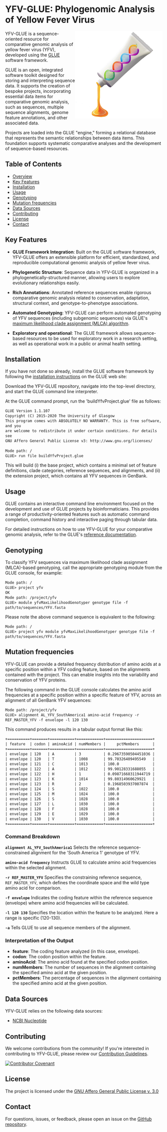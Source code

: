 # YFV-GLUE: Phylogenomic Analysis of Yellow Fever Virus

<img src="md/yfv-glue-logo.png" align="right" alt="" width="280" />

YFV-GLUE is a sequence-oriented resource for comparative genomic analysis of yellow fever virus (YFV), developed using the [GLUE](https://github.com/giffordlabcvr/gluetools) software framework.

GLUE is an open, integrated software toolkit designed for storing and interpreting sequence data. It supports the creation of bespoke projects, incorporating essential data items for comparative genomic analysis, such as sequences, multiple sequence alignments, genome feature annotations, and other associated data.

Projects are loaded into the GLUE "engine," forming a relational database that represents the semantic relationships between data items. This foundation supports systematic comparative analyses and the development of sequence-based resources.

## Table of Contents

- [Overview](#overview)
- [Key Features](#key-features)
- [Installation](#installation)
- [Usage](#usage)
- [Genotyping](#genotyping)
- [Mutation frequencies](#mutation-frequencies)
- [Data Sources](#data-sources)
- [Contributing](#contributing)
- [License](#license)
- [Contact](#contact)

## Key Features

- **GLUE Framework Integration**: Built on the GLUE software framework, YFV-GLUE offers an extensible platform for efficient, standardized, and reproducible computational genomic analysis of yellow fever virus.

- **Phylogenetic Structure**: Sequence data in YFV-GLUE is organized in a phylogenetically-structured manner, allowing users to explore evolutionary relationships easily.

- **Rich Annotations**: Annotated reference sequences enable rigorous comparative genomic analysis related to conservation, adaptation, structural context, and genotype-to-phenotype associations.

- **Automated Genotyping**: YFV-GLUE can perform automated genotyping of YFV sequences (including subgenomic sequences) via GLUE's [maximum likelihood clade assignment (MLCA) algorithm](https://doi.org/10.1186/s12859-018-2459-9).

- **Exploratory and operational**: The GLUE framework allows sequence-based resources to be used for exploratory work in a research setting, as well as operational work in a public or animal health setting.


## Installation

If you have not done so already, install the GLUE software framework by following the [installation instructions](http://glue-tools.cvr.gla.ac.uk/#/installation) on the GLUE web site: 

Download the YFV-GLUE repository, navigate into the top-level directory, and start the GLUE command line interpreter.

At the GLUE command prompt, run the 'buildYfvProject.glue' file as follows:

```
GLUE Version 1.1.107
Copyright (C) 2015-2020 The University of Glasgow
This program comes with ABSOLUTELY NO WARRANTY. This is free software, and you
are welcome to redistribute it under certain conditions. For details see
GNU Affero General Public License v3: http://www.gnu.org/licenses/

Mode path: /
GLUE> run file buildYfvProject.glue
```

This will build (i) the base project, which contains a minimal set of feature definitions, clade categories, reference sequences, and alignments, and (ii) the extension project, which contains all YFV sequences in GenBank.

## Usage

GLUE contains an interactive command line environment focused on the development and use of GLUE projects by bioinformaticians. This provides a range of productivity-oriented features such as automatic command completion, command history and interactive paging through tabular data. 

For detailed instructions on how to use YFV-GLUE for your comparative genomic analysis, refer to the GLUE's [reference documentation](http://glue-tools.cvr.gla.ac.uk/).

## Genotyping

To classify YFV sequences via maximum likelihood clade assignment (MLCA)-based genotyping, call the appropriate genotyping module from the GLUE console, for example:

```
Mode path: /
GLUE> project yfv
OK
Mode path: /project/yfv
GLUE> module yfvMaxLikelihoodGenotyper genotype file -f path/to/sequences/YFV.fasta 
```

Please note the above command sequence is equivalent to the following:

```
Mode path: /
GLUE> project yfv module yfvMaxLikelihoodGenotyper genotype file -f path/to/sequences/YFV.fasta 
```

## Mutation frequencies

YFV-GLUE can provide a detailed frequency distribution of amino acids at a specific position within a YFV coding feature, based on the alignments contained with the project. This can enable insights into the variability and conservation of YFV proteins.

The following command in the GLUE console calculates the amino acid frequencies at a specific position within a specific feature of YFV, across an alignment of all GenBank YFV sequences:

```
Mode path: /project/yfv
GLUE> alignment AL_YFV_SouthAmerica1 amino-acid frequency -r REF_MASTER_YFV -f envelope -l 120 130
```

This command produces results in a tabular output format like this:

```
+==========+=======+===========+============+=====================+
| feature  | codon | aminoAcid | numMembers |     pctMembers      |
+==========+=======+===========+============+=====================+
| envelope | 120   | A         | 3          | 0.29673590504451036 |
| envelope | 120   | T         | 1008       | 99.70326409495549   |
| envelope | 121   | C         | 1013       | 100.0               |
| envelope | 122   | A         | 1012       | 99.90128331688055   |
| envelope | 122   | H         | 1          | 0.09871668311944719 |
| envelope | 123   | K         | 1014       | 99.80314960629921   |
| envelope | 123   | R         | 2          | 0.1968503937007874  |
| envelope | 124   | S         | 1022       | 100.0               |
| envelope | 125   | M         | 1024       | 100.0               |
| envelope | 126   | S         | 1028       | 100.0               |
| envelope | 127   | L         | 1030       | 100.0               |
| envelope | 128   | F         | 1028       | 100.0               |
| envelope | 129   | E         | 1029       | 100.0               |
| envelope | 130   | V         | 1030       | 100.0               |
+==========+=======+===========+============+=====================+
```

### Command Breakdown

**`alignment AL_YFV_SouthAmerica1`**
Selects the reference sequence-constrained alignment for the 'South America 1' genotype of YFV.

**`amino-acid frequency`**
Instructs GLUE to calculate amino acid frequencies within the selected alignment.

**`-r REF_MASTER_YFV`**
Specifies the constraining reference sequence, `REF_MASTER_YFV`, which defines the coordinate space and the wild type amino acid for comparison.

**`-f envelope`**
Indicates the coding feature within the reference sequence (envelope) where amino acid frequencies will be calculated.

**`-l 120 130`**
Specifies the location within the feature to be analyzed. Here a range is specific (120-130).

**`-a`**
Tells GLUE to use all sequence members of the alignment.

### Interpretation of the Output

- **feature**: The coding feature analyzed (in this case, envelope).
- **codon**: The codon position within the feature.
- **aminoAcid**: The amino acid found at the specified codon position.
- **numMembers**: The number of sequences in the alignment containing the specified amino acid at the given position.
- **pctMembers**: The percentage of sequences in the alignment containing the specified amino acid at the given position.


## Data Sources

YFV-GLUE relies on the following data sources:

- [NCBI Nucleotide](https://www.ncbi.nlm.nih.gov/nuccore)


## Contributing

We welcome contributions from the community! If you're interested in contributing to YFV-GLUE, please review our [Contribution Guidelines](./md/CONTRIBUTING.md).

[![Contributor Covenant](https://img.shields.io/badge/Contributor%20Covenant-2.1-4baaaa.svg)](./md/code_of_conduct.md)


## License

The project is licensed under the [GNU Affero General Public License v. 3.0](https://www.gnu.org/licenses/agpl-3.0.en.html)

## Contact

For questions, issues, or feedback, please open an issue on the [GitHub repository](https://github.com/giffordlabcvr/YFV-GLUE/issues).

